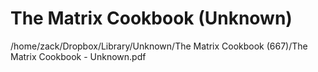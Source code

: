 # The Matrix Cookbook (Unknown)

/home/zack/Dropbox/Library/Unknown/The Matrix Cookbook (667)/The Matrix Cookbook - Unknown.pdf

